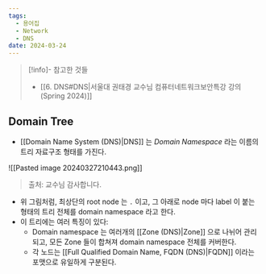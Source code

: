 ```yaml
---
tags:
  - 용어집
  - Network
  - DNS
date: 2024-03-24
---
```

> [!info]- 참고한 것들
> - [[6. DNS#DNS|서울대 권태경 교수님 컴퓨터네트워크보안특강 강의 (Spring 2024)]]

## Domain Tree

- [[Domain Name System (DNS)|DNS]] 는 *Domain Namespace* 라는 이름의 트리 자료구조 형태를 가진다.

![[Pasted image 20240327210443.png]]
> 출처: 교수님 감사합니다.

- 위 그림처럼, 최상단의 root node 는 `.` 이고, 그 아래로 node 마다 label 이 붙는 형태의 트리 전체를 domain namespace 라고 한다.
- 이 트리에는 여러 특징이 있다:
	- Domain namespace 는 여러개의 [[Zone (DNS)|Zone]] 으로 나뉘어 관리되고, 모든 Zone 들이 합쳐져 domain namespace 전체를 커버한다.
	- 각 노드는 [[Full Qualified Domain Name, FQDN (DNS)|FQDN]] 이라는 포맷으로 유일하게 구분된다.